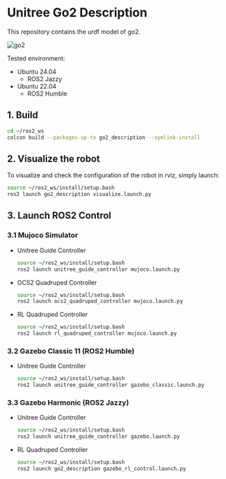 # Unitree Go2 Description

This repository contains the urdf model of go2.

![go2](../../../.images/go2.png)

Tested environment:

* Ubuntu 24.04
    * ROS2 Jazzy
* Ubuntu 22.04
    * ROS2 Humble

## 1. Build

```bash
cd ~/ros2_ws
colcon build --packages-up-to go2_description --symlink-install
```

## 2. Visualize the robot

To visualize and check the configuration of the robot in rviz, simply launch:

```bash
source ~/ros2_ws/install/setup.bash
ros2 launch go2_description visualize.launch.py
```

## 3. Launch ROS2 Control

### 3.1 Mujoco Simulator

* Unitree Guide Controller
  ```bash
  source ~/ros2_ws/install/setup.bash
  ros2 launch unitree_guide_controller mujoco.launch.py
  ```
* OCS2 Quadruped Controller
  ```bash
  source ~/ros2_ws/install/setup.bash
  ros2 launch ocs2_quadruped_controller mujoco.launch.py
  ```
* RL Quadruped Controller
  ```bash
  source ~/ros2_ws/install/setup.bash
  ros2 launch rl_quadruped_controller mujoco.launch.py
  ```

### 3.2 Gazebo Classic 11 (ROS2 Humble)
* Unitree Guide Controller
  ```bash
  source ~/ros2_ws/install/setup.bash
  ros2 launch unitree_guide_controller gazebo_classic.launch.py
  ```

### 3.3 Gazebo Harmonic (ROS2 Jazzy)

* Unitree Guide Controller
  ```bash
  source ~/ros2_ws/install/setup.bash
  ros2 launch unitree_guide_controller gazebo.launch.py
  ```
* RL Quadruped Controller
  ```bash
  source ~/ros2_ws/install/setup.bash
  ros2 launch go2_description gazebo_rl_control.launch.py
  ```

